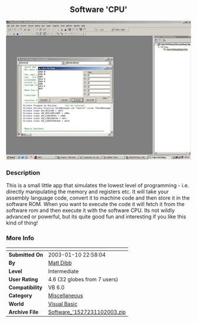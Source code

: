 ﻿<div align="center">

## Software 'CPU'

<img src="PIC20031102257298599.jpg">
</div>

### Description

This is a small little app that simulates the lowest level of programming - i.e. directly manipulating the memory and registers etc.  It will take your assembly language code, convert it to machine code and then store it in the software ROM. When you want to execute the code it will fetch it from the software rom and then execute it with the software CPU. Its not wildly advanced or powerful, but its quite good fun and interesting if you like this kind of thing!
 
### More Info
 


<span>             |<span>
---                |---
**Submitted On**   |2003-01-10 22:58:04
**By**             |[Matt Dibb](https://github.com/Planet-Source-Code/PSCIndex/blob/master/ByAuthor/matt-dibb.md)
**Level**          |Intermediate
**User Rating**    |4.6 (32 globes from 7 users)
**Compatibility**  |VB 6\.0
**Category**       |[Miscellaneous](https://github.com/Planet-Source-Code/PSCIndex/blob/master/ByCategory/miscellaneous__1-1.md)
**World**          |[Visual Basic](https://github.com/Planet-Source-Code/PSCIndex/blob/master/ByWorld/visual-basic.md)
**Archive File**   |[Software\_'1527231102003\.zip](https://github.com/Planet-Source-Code/matt-dibb-software-cpu__1-42340/archive/master.zip)








